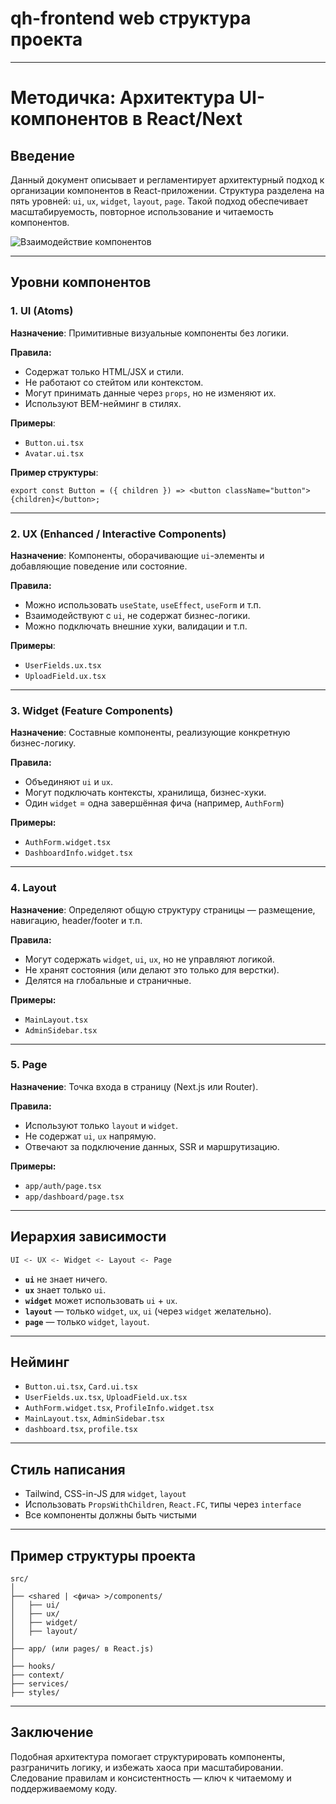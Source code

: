 # qh-frontend web структура проекта

---

# Методичка: Архитектура UI-компонентов в React/Next 



## Введение
Данный документ описывает и регламентирует архитектурный подход к организации компонентов в React-приложении. Структура разделена на пять уровней: `ui`, `ux`, `widget`, `layout`, `page`. Такой подход обеспечивает масштабируемость, повторное использование и читаемость компонентов.


![Взаимодействие компонентов](/images/qh-frontend-web/structure.jpg)

---

## Уровни компонентов

### 1. UI (Atoms)
**Назначение**: Примитивные визуальные компоненты без логики.

**Правила:**
- Содержат только HTML/JSX и стили.
- Не работают со стейтом или контекстом.
- Могут принимать данные через `props`, но не изменяют их.
- Используют BEM-нейминг в стилях.

**Примеры**:
- `Button.ui.tsx`
- `Avatar.ui.tsx`

**Пример структуры**:
```tsx
export const Button = ({ children }) => <button className="button">{children}</button>;
```

---

### 2. UX (Enhanced / Interactive Components)
**Назначение**: Компоненты, оборачивающие `ui`-элементы и добавляющие поведение или состояние.

**Правила:**
- Можно использовать `useState`, `useEffect`, `useForm` и т.п.
- Взаимодействуют с `ui`, не содержат бизнес-логики.
- Можно подключать внешние хуки, валидации и т.п.

**Примеры**:
- `UserFields.ux.tsx`
- `UploadField.ux.tsx`

---

### 3. Widget (Feature Components)
**Назначение**: Составные компоненты, реализующие конкретную бизнес-логику.

**Правила:**
- Объединяют `ui` и `ux`.
- Могут подключать контексты, хранилища, бизнес-хуки.
- Один `widget` = одна завершённая фича (например, `AuthForm`)

**Примеры:**
- `AuthForm.widget.tsx`
- `DashboardInfo.widget.tsx`

---

### 4. Layout
**Назначение**: Определяют общую структуру страницы — размещение, навигацию, header/footer и т.п.

**Правила:**
- Могут содержать `widget`, `ui`, `ux`, но не управляют логикой.
- Не хранят состояния (или делают это только для верстки).
- Делятся на глобальные и страничные.

**Примеры:**
- `MainLayout.tsx`
- `AdminSidebar.tsx`

---

### 5. Page
**Назначение**: Точка входа в страницу (Next.js или Router).

**Правила:**
- Используют только `layout` и `widget`.
- Не содержат `ui`, `ux` напрямую.
- Отвечают за подключение данных, SSR и маршрутизацию.

**Примеры:**
- `app/auth/page.tsx`
- `app/dashboard/page.tsx`

---

## Иерархия зависимости
```bash
UI <- UX <- Widget <- Layout <- Page
```
- **`ui`** не знает ничего.
- **`ux`** знает только `ui`.
- **`widget`** может использовать `ui` + `ux`.
- **`layout`** — только `widget`, `ux`, `ui` (через `widget` желательно).
- **`page`** — только `widget`, `layout`.

---

## Нейминг
- `Button.ui.tsx`, `Card.ui.tsx`
- `UserFields.ux.tsx`, `UploadField.ux.tsx`
- `AuthForm.widget.tsx`, `ProfileInfo.widget.tsx`
- `MainLayout.tsx`, `AdminSidebar.tsx`
- `dashboard.tsx`, `profile.tsx`

---

## Стиль написания
- Tailwind, CSS-in-JS для `widget`, `layout`
- Использовать `PropsWithChildren`, `React.FC`, типы через `interface`
- Все компоненты должны быть чистыми

---

## Пример структуры проекта
```
src/
│
├── <shared | <фича> >/components/
│   ├── ui/
│   ├── ux/
│   ├── widget/
│   ├── layout/
│
├── app/ (или pages/ в React.js)
│
├── hooks/
├── context/
├── services/
├── styles/
```

---

## Заключение
Подобная архитектура помогает структурировать компоненты, 
разграничить логику, и избежать хаоса при масштабировании. 
Следование правилам и консистентность — ключ к читаемому и 
поддерживаемому коду.